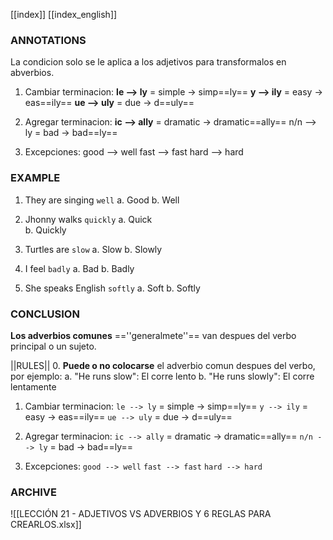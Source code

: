 
[[index]]
[[index_english]]
### ANNOTATIONS
La condicion solo se le aplica a los adjetivos para transformalos en abverbios.

1. Cambiar terminacion:
**le --> ly** = simple -> simp==ly==
**y --> ily** = easy -> eas==ily==
**ue --> uly** = due -> d==uly==

2. Agregar terminacion:
**ic --> ally** = dramatic -> dramatic==ally==
n/n --> ly = bad -> bad==ly==

3. Excepciones:
good --> well
fast --> fast
hard --> hard


### EXAMPLE
1. They are singing ``well``
	a. Good
	b. Well

2. Jhonny walks ``quickly``
	a. Quick  
	b. Quickly

3. Turtles are ``slow``
	a. Slow
	b. Slowly

4. I feel ``badly``
	a. Bad
	b. Badly

5. She speaks English ``softly``
	a. Soft
	b. Softly

### CONCLUSION
**Los adverbios comunes** ==''generalmete''== van despues del verbo principal o un sujeto.

||RULES||
0. **Puede o no colocarse** el adverbio comun despues del verbo, por ejemplo: 
	a. "He runs slow": El corre lento
	b. "He runs slowly": El corre lentamente

1. Cambiar terminacion:
``le --> ly`` = simple -> simp==ly==
``y --> ily`` = easy -> eas==ily==
``ue --> uly`` = due -> d==uly==

2. Agregar terminacion:
``ic --> ally`` = dramatic -> dramatic==ally==
``n/n --> ly`` = bad -> bad==ly==

3. Excepciones:
``good --> well``
``fast --> fast``
``hard --> hard``

### ARCHIVE
![[LECCIÓN 21 - ADJETIVOS VS ADVERBIOS Y 6 REGLAS PARA CREARLOS.xlsx]]

